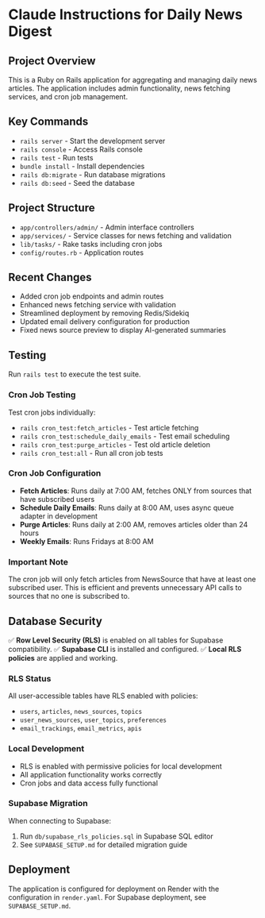 # Claude Instructions for Daily News Digest

## Project Overview
This is a Ruby on Rails application for aggregating and managing daily news articles. The application includes admin functionality, news fetching services, and cron job management.

## Key Commands
- `rails server` - Start the development server
- `rails console` - Access Rails console
- `rails test` - Run tests
- `bundle install` - Install dependencies
- `rails db:migrate` - Run database migrations
- `rails db:seed` - Seed the database

## Project Structure
- `app/controllers/admin/` - Admin interface controllers
- `app/services/` - Service classes for news fetching and validation
- `lib/tasks/` - Rake tasks including cron jobs
- `config/routes.rb` - Application routes

## Recent Changes
- Added cron job endpoints and admin routes
- Enhanced news fetching service with validation
- Streamlined deployment by removing Redis/Sidekiq
- Updated email delivery configuration for production
- Fixed news source preview to display AI-generated summaries

## Testing
Run `rails test` to execute the test suite.

### Cron Job Testing
Test cron jobs individually:
- `rails cron_test:fetch_articles` - Test article fetching
- `rails cron_test:schedule_daily_emails` - Test email scheduling
- `rails cron_test:purge_articles` - Test old article deletion
- `rails cron_test:all` - Run all cron job tests

### Cron Job Configuration
- **Fetch Articles**: Runs daily at 7:00 AM, fetches ONLY from sources that have subscribed users
- **Schedule Daily Emails**: Runs daily at 8:00 AM, uses async queue adapter in development
- **Purge Articles**: Runs daily at 2:00 AM, removes articles older than 24 hours
- **Weekly Emails**: Runs Fridays at 8:00 AM

### Important Note
The cron job will only fetch articles from NewsSource that have at least one subscribed user. This is efficient and prevents unnecessary API calls to sources that no one is subscribed to.

## Database Security
✅ **Row Level Security (RLS)** is enabled on all tables for Supabase compatibility.
✅ **Supabase CLI** is installed and configured.
✅ **Local RLS policies** are applied and working.

### RLS Status
All user-accessible tables have RLS enabled with policies:
- `users`, `articles`, `news_sources`, `topics`
- `user_news_sources`, `user_topics`, `preferences` 
- `email_trackings`, `email_metrics`, `apis`

### Local Development
- RLS is enabled with permissive policies for local development
- All application functionality works correctly
- Cron jobs and data access fully functional

### Supabase Migration
When connecting to Supabase:
1. Run `db/supabase_rls_policies.sql` in Supabase SQL editor
2. See `SUPABASE_SETUP.md` for detailed migration guide

## Deployment
The application is configured for deployment on Render with the configuration in `render.yaml`.
For Supabase deployment, see `SUPABASE_SETUP.md`.